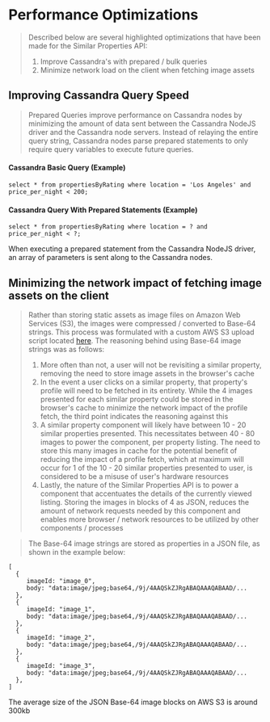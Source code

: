 # Performance Optimizations
> Described below are several highlighted optimizations that have been made for the Similar Properties API: 
> 1. Improve Cassandra's with prepared / bulk queries
> 2. Minimize network load on the client when fetching image assets

## Improving Cassandra Query Speed
> Prepared Queries improve performance on Cassandra nodes by minimizing the amount of data sent between the Cassandra NodeJS driver and the Cassandra node servers. Instead of relaying the entire query string, Cassandra nodes parse prepared statements to only require query variables to execute future queries.

#### Cassandra Basic Query (Example)
```
select * from propertiesByRating where location = 'Los Angeles' and price_per_night < 200;
```
#### Cassandra Query With Prepared Statements (Example)
```
select * from propertiesByRating where location = ? and price_per_night < ?;
```

When executing a prepared statement from the Cassandra NodeJS driver, an array of parameters is sent along to the Cassandra nodes.

## Minimizing the network impact of fetching image assets on the client
> Rather than storing static assets as image files on Amazon Web Services (S3), the images were compressed / converted to Base-64 strings. This process was formulated with a custom AWS S3 upload script located <a href="https://github.com/jorgio-castello/Similar-Properties-API/blob/master/Service/db/rawData/photoData/helpers/uploadS3.js" target="_blank">here</a>. 
> The reasoning behind using Base-64 image strings was as follows:
> 1. More often than not, a user will not be revisiting a similar property, removing the need to store image assets in the browser's cache
> 2. In the event a user clicks on a similar property, that property's profile will need to be fetched in its entirety. While the 4 images presented for each similar property could be stored in the browser's cache to minimize the network impact of the profile fetch, the third point indicates the reasoning against this
> 3. A similar property component will likely have between 10 - 20 similar properties presented. This necessitates between 40 - 80 images to power the component, per property listing. The need to store this many images in cache for the potential benefit of reducing the impact of a profile fetch, which at maximum will occur for 1 of the 10 - 20 similar properties presented to user, is considered to be a misuse of user's hardware resources
> 4. Lastly, the nature of the Similar Properties API is to power a component that accentuates the details of the currently viewed listing. Storing the images in blocks of 4 as JSON, reduces the amount of network requests needed by this component and enables more browser / network resources to be utilized by other components / processes

> The Base-64 image strings are stored as properties in a JSON file, as shown in the example below:
```
[
  {
     imageId: "image_0",
     body: "data:image/jpeg;base64,/9j/4AAQSkZJRgABAQAAAQABAAD/...
  },
  {
     imageId: "image_1",
     body: "data:image/jpeg;base64,/9j/4AAQSkZJRgABAQAAAQABAAD/...
  },
  {
     imageId: "image_2",
     body: "data:image/jpeg;base64,/9j/4AAQSkZJRgABAQAAAQABAAD/...
  },
  {
     imageId: "image_3",
     body: "data:image/jpeg;base64,/9j/4AAQSkZJRgABAQAAAQABAAD/...
  },
]
```

The average size of the JSON Base-64 image blocks on AWS S3 is around 300kb
